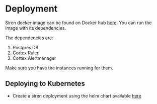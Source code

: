 # Deployment

Siren docker image can be found on Docker hub [here](https://hub.docker.com/r/odpf/siren). You can run the image with
its dependencies.

The dependencies are:

1. Postgres DB
2. Cortex Ruler
3. Cortex Alertmanager

Make sure you have the instances running for them.

## Deploying to Kubernetes

* Create a siren deployment using the helm chart available [here](https://github.com/odpf/charts/tree/main/stable/siren)
